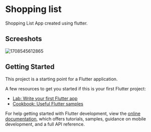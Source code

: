 # Shopping list 

Shopping List App created using flutter.

## Screeshots

![1708545612865](https://github.com/asheesh20/shopping_list/assets/98988175/d60c9c3b-84b2-4ff3-9c75-8e18f83c507e)











## Getting Started

This project is a starting point for a Flutter application.

A few resources to get you started if this is your first Flutter project:

- [Lab: Write your first Flutter app](https://docs.flutter.dev/get-started/codelab)
- [Cookbook: Useful Flutter samples](https://docs.flutter.dev/cookbook)

For help getting started with Flutter development, view the
[online documentation](https://docs.flutter.dev/), which offers tutorials,
samples, guidance on mobile development, and a full API reference.
